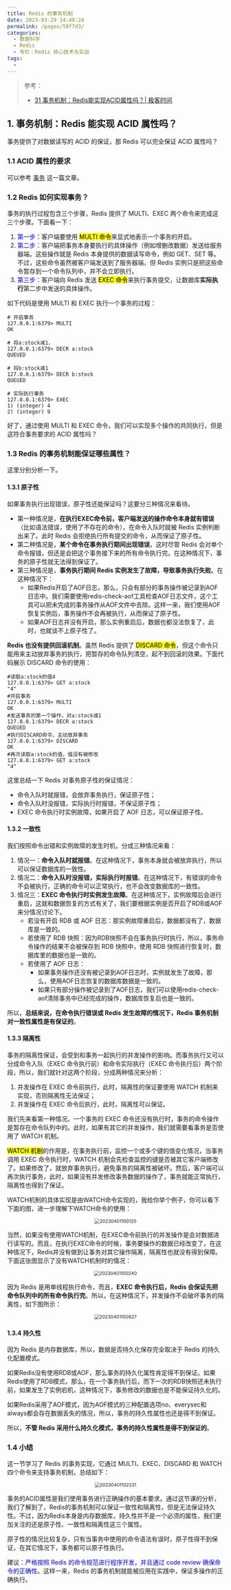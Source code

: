 ```yaml
---
title: Redis 的事务机制
date: 2023-03-29 14:48:24
permalink: /pages/59f7d3/
categories:
  - 数据科学
  - Redis
  - 专栏：Redis 核心技术与实战
tags:
  - 
---
```


> 参考：
>
> - [31 事务机制：Redis能实现ACID属性吗？| 极客时间](https://time.geekbang.org/column/intro/100056701?tab=catalog9)

## 1. 事务机制：Redis 能实现 ACID 属性吗？

事务提供了对数据读写的 ACID 的保证，那 Redis 可以完全保证 ACID 属性吗？

### 1.1 ACID 属性的要求

可以参考 [事务](/pages/DDIA/note/transaction/) 这一篇文章。

### 1.2 Redis 如何实现事务？

事务的执行过程包含三个步骤，Redis 提供了 MULTI、EXEC 两个命令来完成这三个步骤。下面看一下：

1. <font color=blue>第一步</font>：客户端要使用 <mark>MULTI 命令</mark>来显式地表示一个事务的开启。
2. <font color=blue>第二步</font>：客户端把事务本身要执行的具体操作（例如增删改数据）发送给服务器端。这些操作就是 Redis 本身提供的数据读写命令，例如 GET、SET 等。不过，这些命令虽然被客户端发送到了服务器端，但 Redis 实例只是把这些命令暂存到一个命令队列中，并不会立即执行。
3. <font color=blue>第三步</font>：客户端向 Redis 发送 <mark>EXEC 命令</mark>来执行事务提交，让数据库**实际执行**第二步中发送的具体操作。

如下代码是使用 MULTI 和 EXEC 执行一个事务的过程：

```plain
# 开启事务
127.0.0.1:6379> MULTI
OK

# 将a:stock减1，
127.0.0.1:6379> DECR a:stock
QUEUED

# 将b:stock减1
127.0.0.1:6379> DECR b:stock
QUEUED

# 实际执行事务
127.0.0.1:6379> EXEC
1) (integer) 4
2) (integer) 9
```

好了，通过使用 MULTI 和 EXEC 命令，我们可以实现多个操作的共同执行，但是这符合事务要求的 ACID 属性吗？

### 1.3 Redis 的事务机制能保证哪些属性？

这里分别分析一下。

#### 1.3.1 原子性

如果事务执行出现错误，原子性还能保证吗？这要分三种情况来看待。

- 第一种情况是，**在执行EXEC命令前，客户端发送的操作命令本身就有错误**（比如语法错误，使用了不存在的命令），在命令入队时就被 Redis 实例判断出来了。此时 Redis 会拒绝执行所有提交的命令，从而保证了原子性。
- 第二种情况是，**某个命令在事务执行期间出现错误**，这时尽管 Redis 会对单个命令报错，但还是会把这个事务接下来的所有命令执行完。在这种情况下，事务的原子性就无法得到保证了。
- 第三种情况是，**事务执行期间 Redis 实例发生了故障，导致事务执行失败**。在这种情况下：
  - 如果Redis开启了AOF日志，那么，只会有部分的事务操作被记录到AOF日志中。我们需要使用redis-check-aof工具检查AOF日志文件，这个工具可以把未完成的事务操作从AOF文件中去除。这样一来，我们使用AOF恢复实例后，事务操作不会再被执行，从而保证了原子性。
  - 如果AOF日志并没有开启，那么实例重启后，数据也都没法恢复了，此时，也就谈不上原子性了。

**Redis 也没有提供回滚机制**。虽然 Redis 提供了 <mark>DISCARD 命令</mark>，但这个命令只能用来主动放弃事务的执行，把暂存的命令队列清空，起不到回滚的效果。下面代码展示 DISCARD 命令的使用：

```plain
#读取a:stock的值4
127.0.0.1:6379> GET a:stock
"4"
#开启事务
127.0.0.1:6379> MULTI
OK
#发送事务的第一个操作，对a:stock减1
127.0.0.1:6379> DECR a:stock
QUEUED
#执行DISCARD命令，主动放弃事务
127.0.0.1:6379> DISCARD
OK
#再次读取a:stock的值，值没有被修改
127.0.0.1:6379> GET a:stock
"4"
```

这里总结一下 Redis 对事务原子性的保证情况：

- 命令入队时就报错，会放弃事务执行，保证原子性；
- 命令入队时没报错，实际执行时报错，不保证原子性；
- EXEC 命令执行时实例故障，如果开启了 AOF 日志，可以保证原子性。

#### 1.3.2 一致性

我们按照命令出错和实例故障的发生时机，分成三种情况来看：

1. 情况一：**命令入队时就报错**。在这种情况下，事务本身就会被放弃执行，所以可以保证数据库的一致性。
2. 情况二：**命令入队时没报错，实际执行时报错**。在这种情况下，有错误的命令不会被执行，正确的命令可以正常执行，也不会改变数据库的一致性。
3. 情况三：**EXEC 命令执行时实例发生故障**。在这种情况下，实例故障后会进行重启，这就和数据恢复的方式有关了，我们要根据实例是否开启了RDB或AOF来分情况讨论下。
   - 若没有开启 RDB 或 AOF 日志：那实例故障重启后，数据都没有了，数据库是一致的。
   - 若使用了 RDB 快照：因为RDB快照不会在事务执行时执行，所以，事务命令操作的结果不会被保存到 RDB 快照中，使用 RDB 快照进行恢复时，数据库里的数据也是一致的。
   - 若使用了 AOF 日志：
     - 如果事务操作还没有被记录到AOF日志时，实例就发生了故障，那么，使用AOF日志恢复的数据库数据是一致的。
     - 如果只有部分操作被记录到了AOF日志，我们可以使用redis-check-aof清除事务中已经完成的操作，数据库恢复后也是一致的。

所以，**总结来说，在命令执行错误或 Redis 发生故障的情况下，Redis 事务机制对一致性属性是有保证的**。

#### 1.3.3 隔离性

事务的隔离性保证，会受到和事务一起执行的并发操作的影响。而事务执行又可以分成命令入队（EXEC 命令执行前）和命令实际执行（EXEC 命令执行后）两个阶段，所以，我们就针对这两个阶段，分成两种情况来分析：

1. 并发操作在 EXEC 命令前执行，此时，隔离性的保证要使用 WATCH 机制来实现，否则隔离性无法保证；
2. 并发操作在 EXEC 命令后执行，此时，隔离性可以保证。

我们先来看第一种情况。一个事务的 EXEC 命令还没有执行时，事务的命令操作是暂存在命令队列中的。此时，如果有其它的并发操作，我们就需要看事务是否使用了 WATCH 机制。

<mark>WATCH 机制</mark>的作用是，在事务执行前，监控一个或多个键的值变化情况，当事务调用 EXEC 命令执行时，WATCH 机制会先检查监控的键是否被其它客户端修改了。如果修改了，就放弃事务执行，避免事务的隔离性被破坏。然后，客户端可以再次执行事务，此时，如果没有并发修改事务数据的操作了，事务就能正常执行，隔离性也得到了保证。

WATCH机制的具体实现是由WATCH命令实现的，我给你举个例子，你可以看下下面的图，进一步理解下WATCH命令的使用：

<center><img src="https://notebook-img-1304596351.cos.ap-beijing.myqcloud.com/img/20230401100120.png" alt="20230401100120" style="zoom:75%;" /></center>

当然，如果没有使用WATCH机制，在EXEC命令前执行的并发操作是会对数据进行读写的。而且，在执行EXEC命令的时候，事务要操作的数据已经改变了，在这种情况下，Redis并没有做到让事务对其它操作隔离，隔离性也就没有得到保障。下面这张图显示了没有WATCH机制时的情况：

<center><img src="https://notebook-img-1304596351.cos.ap-beijing.myqcloud.com/img/20230401100240.png" alt="20230401100240" style="zoom:75%;" /></center>

因为 Redis 是用单线程执行命令，而且，**EXEC 命令执行后，Redis 会保证先把命令队列中的所有命令执行完**。所以，在这种情况下，并发操作不会破坏事务的隔离性，如下图所示：

<center><img src="https://notebook-img-1304596351.cos.ap-beijing.myqcloud.com/img/20230401100827.png" alt="20230401100827" style="zoom:75%;" /></center>

#### 1.3.4 持久性

因为 Redis 是内存数据库，所以，数据是否持久化保存完全取决于 Redis 的持久化配置模式。

如果Redis没有使用RDB或AOF，那么事务的持久化属性肯定得不到保证。如果Redis使用了RDB模式，那么，在一个事务执行后，而下一次的RDB快照还未执行前，如果发生了实例宕机，这种情况下，事务修改的数据也是不能保证持久化的。

如果Redis采用了AOF模式，因为AOF模式的三种配置选项no、everysec和always都会存在数据丢失的情况，所以，事务的持久性属性也还是得不到保证。

所以，**不管 Redis 采用什么持久化模式，事务的持久性属性是得不到保证的**。

### 1.4 小结

这一节学习了 Redis 的事务实现，它通过 MULTI、EXEC、DISCARD 和 WATCH 四个命令来支持事务机制，总结如下：

<center><img src="https://notebook-img-1304596351.cos.ap-beijing.myqcloud.com/img/20230401102231.png" alt="20230401102231" style="zoom:75%;" /></center>

事务的ACID属性是我们使用事务进行正确操作的基本要求。通过这节课的分析，我们了解到了，Redis的事务机制可以保证一致性和隔离性，但是无法保证持久性。不过，因为Redis本身是内存数据库，持久性并不是一个必须的属性，我们更加关注的还是原子性、一致性和隔离性这三个属性。

原子性的情况比较复杂，只有当事务中使用的命令语法有误时，原子性得不到保证，在其它情况下，事务都可以原子性执行。

建议：<font color=blue>严格按照 Redis 的命令规范进行程序开发，并且通过 code review 确保命令的正确性</font>。这样一来，Redis 的事务机制就能被应用在实践中，保证多操作的正确执行。
